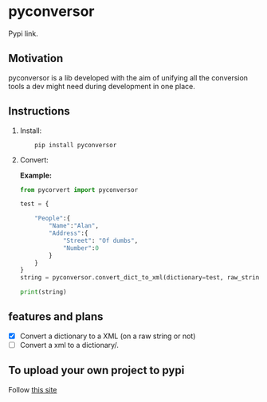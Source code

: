 # pyconversor

Pypi link.

## Motivation

pyconversor is a lib developed with the aim of unifying all the conversion tools a dev might need during development in one place.

## Instructions

1. Install:

    ``` shell
        pip install pyconversor
    ```

2. Convert:

    **Example:**

    ``` python
    from pycorvert import pyconversor

    test = {
    
        "People":{
            "Name":"Alan",
            "Address":{
                "Street": "Of dumbs",
                "Number":0
            }
        }
    }
    string = pyconversor.convert_dict_to_xml(dictionary=test, raw_string=False)

    print(string)

    ```

## features and plans

- [x] Convert a dictionary to a XML (on a raw string or not)
- [ ] Convert a xml to a dictionary/.

## To upload your own project to pypi

Follow [this site](https://packaging.python.org/en/latest/tutorials/packaging-projects/#uploading-your-project-to-pypi)
